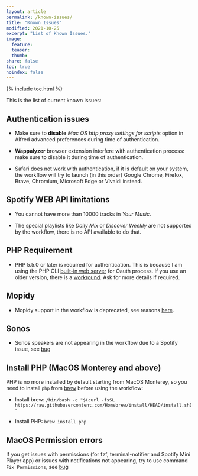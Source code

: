 ```yaml
---
layout: article
permalink: /known-issues/
title: "Known Issues"
modified: 2021-10-25
excerpt: "List of Known Issues."
image:
  feature:
  teaser:
  thumb:
share: false
toc: true
noindex: false
---
```


{% include toc.html %}

This is the list of current known issues:

## Authentication issues

* Make sure to **disable** *Mac OS http proxy settings for scripts* option in Alfred advanced preferences during time of authentication.

* **Wappalyzer** browser extension interfere with authentication process: make sure to disable it during time of authentication.

* Safari [does not work](https://github.com/vdesabou/alfred-spotify-mini-player/issues/341) with authentication, if it is default on your system, the workflow will try to launch (in this order) Google Chrome, Firefox, Brave, Chromium, Microsoft Edge or Vivaldi instead.


## Spotify WEB API limitations

* You cannot have more than 10000 tracks in _Your Music_.

* The special playlists like _Daily Mix_ or _Discover Weekly_ are not supported by the workflow, there is no API available to do that.

<a name="php_requirement"></a>

## PHP Requirement

* PHP 5.5.0 or later is required for authentication. This is because I am using the PHP CLI [built-in web server](http://php.net/manual/en/features.commandline.webserver.php) for Oauth process. If you use an older version, there is a [workround](https://github.com/vdesabou/alfred-spotify-mini-player/issues/44#issuecomment-72003149). Ask for more details if required.


## Mopidy

* Mopidy support in the workflow is deprecated, see reasons [here](https://github.com/vdesabou/alfred-spotify-mini-player/issues/340).

## Sonos

* Sonos speakers are not appearing in the workflow due to a Spotify issue, see [bug](https://github.com/vdesabou/alfred-spotify-mini-player/issues/207)

## Install PHP (MacOS Monterey and above)

PHP is no more installed by default starting from MacOS Monterey, so you need to install `php` from [brew](https://brew.sh) before using the workflow:

* Install brew: `/bin/bash -c "$(curl -fsSL https://raw.githubusercontent.com/Homebrew/install/HEAD/install.sh)"`

* Install PHP: `brew install php`


## MacOS Permission errors

If you get issues with permissions (for fzf, terminal-notifier and Spotify Mini Player app) or issues with notifications not appearing, try to use command `Fix Permissions`, see [bug](https://github.com/vdesabou/alfred-spotify-mini-player/issues/506)